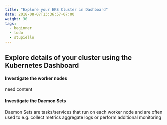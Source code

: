 ```yaml
---
title: "Explore your EKS Cluster in Dashboard"
date: 2018-08-07T13:36:57-07:00
weight: 30
tags:
  - beginner
  - todo
  - stupiello
---
```


## Explore details of your cluster using the Kubernetes Dashboard

#### Investigate the worker nodes
need content


#### Investigate the Daemon Sets
Daemon Sets are tasks/services that run on each worker node and are often used to e.g. collect metrics aggregate logs or perform additional monitoring
